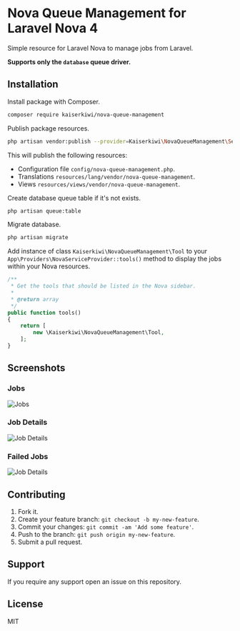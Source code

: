 # Nova Queue Management for Laravel Nova 4

Simple resource for Laravel Nova to manage jobs from Laravel.

**Supports only the `database` queue driver.**

## Installation

Install package with Composer.

```sh
composer require kaiserkiwi/nova-queue-management
```

Publish package resources.

```sh
php artisan vendor:publish --provider=Kaiserkiwi\NovaQueueManagement\ServiceProvider
```

This will publish the following resources:

* Configuration file `config/nova-queue-management.php`.
* Translations `resources/lang/vendor/nova-queue-management`.
* Views `resources/views/vendor/nova-queue-management`.

Create database queue table if it's not exists.

```sh
php artisan queue:table
```

Migrate database.

```sh
php artisan migrate
```

Add instance of class `Kaiserkiwi\NovaQueueManagement\Tool` to your `App\Providers\NovaServiceProvider::tools()` method to display the jobs within your Nova resources.

```php
/**
 * Get the tools that should be listed in the Nova sidebar.
 *
 * @return array
 */
public function tools()
{
    return [
        new \Kaiserkiwi\NovaQueueManagement\Tool,
    ];
}
```

## Screenshots

### Jobs

![Jobs](https://raw.githubusercontent.com/kaiserkiwi/nova-queue-management/master/screens/jobs.png)

### Job Details

![Job Details](https://raw.githubusercontent.com/kaiserkiwi/nova-queue-management/master/screens/job-details.png)


### Failed Jobs

![Job Details](https://raw.githubusercontent.com/kaiserkiwi/nova-queue-management/master/screens/failed-jobs.png)

## Contributing

1. Fork it.
2. Create your feature branch: `git checkout -b my-new-feature`.
3. Commit your changes: `git commit -am 'Add some feature'`.
4. Push to the branch: `git push origin my-new-feature`.
5. Submit a pull request.

## Support

If you require any support open an issue on this repository.

## License

MIT
